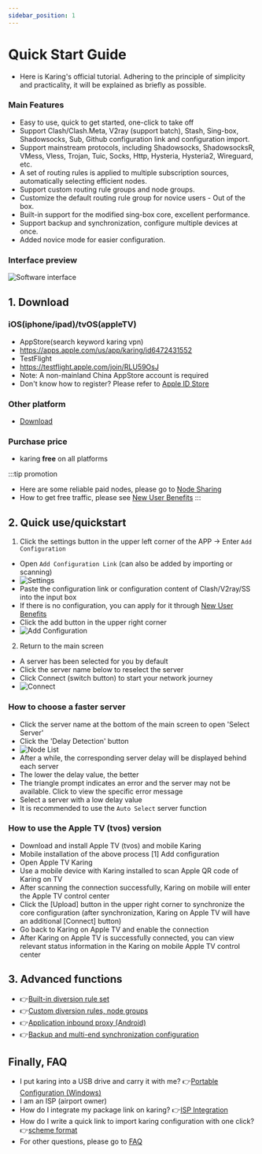 ```yaml
---
sidebar_position: 1
---
```


# Quick Start Guide
- Here is Karing's official tutorial. Adhering to the principle of simplicity and practicality, it will be explained as briefly as possible.

### Main Features
- Easy to use, quick to get started, one-click to take off
- Support Clash/Clash.Meta, V2ray (support batch), Stash, Sing-box, Shadowsocks, Sub, Github configuration link and configuration import.
- Support mainstream protocols, including Shadowsocks, ShadowsocksR, VMess, Vless, Trojan, Tuic, Socks, Http, Hysteria, Hysteria2, Wireguard, etc.
- A set of routing rules is applied to multiple subscription sources, automatically selecting efficient nodes.
- Support custom routing rule groups and node groups.
- Customize the default routing rule group for novice users - Out of the box.
- Built-in support for the modified sing-box core, excellent performance.
- Support backup and synchronization, configure multiple devices at once.
- Added novice mode for easier configuration.

### Interface preview
![Software interface](./img/qs-1.png#center)

## 1. Download
### iOS(iphone/ipad)/tvOS(appleTV)
- AppStore(search keyword karing vpn)
- https://apps.apple.com/us/app/karing/id6472431552
- TestFlight
- https://testflight.apple.com/join/RLU59OsJ
- Note: A non-mainland China AppStore account is required
- Don't know how to register? Please refer to [Apple ID Store](https://dot.karing.app/pi.html?r_c=xda)

### Other platform
- [Download](../download)

### Purchase price
- karing **free** on all platforms

:::tip promotion
- Here are some reliable paid nodes, please go to [Node Sharing](https://dot.karing.app/pi.html?r_c=cn)
- How to get free traffic, please see [New User Benefits](/newuser)
:::

## 2. Quick use/quickstart
1. Click the settings button in the upper left corner of the APP -> Enter `Add Configuration`
- Open `Add Configuration Link` (can also be added by importing or scanning)
- ![Settings](./img/qs-2.png)
- Paste the configuration link or configuration content of Clash/V2ray/SS into the input box
- If there is no configuration, you can apply for it through [New User Benefits](/newuser)
- Click the add button in the upper right corner
- ![Add Configuration](./img/qs-3.png)

2. Return to the main screen
- A server has been selected for you by default
- Click the server name below to reselect the server
- Click Connect (switch button) to start your network journey
- ![Connect](./img/qs-4.png)

### How to choose a faster server
- Click the server name at the bottom of the main screen to open 'Select Server'
- Click the 'Delay Detection' button
- ![Node List](./img/qs-5.png)
- After a while, the corresponding server delay will be displayed behind each server
- The lower the delay value, the better
- The triangle prompt indicates an error and the server may not be available. Click to view the specific error message
- Select a server with a low delay value
- It is recommended to use the `Auto Select` server function

### How to use the Apple TV (tvos) version
- Download and install Apple TV (tvos) and mobile Karing
- Mobile installation of the above process [1] Add configuration
- Open Apple TV Karing
- Use a mobile device with Karing installed to scan Apple QR code of Karing on TV
- After scanning the connection successfully, Karing on mobile will enter the Apple TV control center
- Click the [Upload] button in the upper right corner to synchronize the core configuration (after synchronization, Karing on Apple TV will have an additional [Connect] button)
- Go back to Karing on Apple TV and enable the connection
- After Karing on Apple TV is successfully connected, you can view relevant status information in the Karing on mobile Apple TV control center

## 3. Advanced functions
- 👉[Built-in diversion rule set](../tutorial/diversion.md)
- 👉[Custom diversion rules, node groups](../tutorial/custom-diversion.md)
- 👉[Application inbound proxy (Android)](../tutorial/perapp-proxy.md)
- 👉[Backup and multi-end synchronization configuration](../tutorial/backup-sync.md)

## Finally, FAQ
- I put karing into a USB drive and carry it with me? 👉[Portable Configuration (Windows)](../tutorial/portable.md)
- I am an ISP (airport owner)
- How do I integrate my package link on karing? 👉[ISP Integration](../cooperation/menu.md)
- How do I write a quick link to import karing configuration with one click? 👉[scheme format](../cooperation/scheme.md)
- For other questions, please go to [FAQ](/faq/)